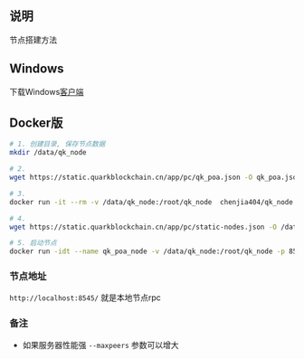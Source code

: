 ## 说明
节点搭建方法

## Windows
下载Windows[客户端](https://static.quarkblockchain.cn/app/pc/quarkblockchain-install.exe?v=1.0.1.203)

## Docker版
```bash
# 1. 创建目录, 保存节点数据
mkdir /data/qk_node

# 2. 
wget https://static.quarkblockchain.cn/app/pc/qk_poa.json -O qk_poa.json

# 3. 
docker run -it --rm -v /data/qk_node:/root/qk_node  chenjia404/qk_node init /root/qk_node/qk_poa.json --datadir /root/qk_node/qk_poa

# 4.
wget https://static.quarkblockchain.cn/app/pc/static-nodes.json -O /data/qk_node/qk_poa/static-nodes.json

# 5. 启动节点
docker run -idt --name qk_poa_node -v /data/qk_node:/root/qk_node -p 8545:8545 -p 30303:30303 -p 30303:30303/udp chenjia404/qk_node --syncmode fast --datadir /root/qk_node/qk_poa --networkid 20181205 --v5disc --nousb --maxpeers 20 --rpc --rpcaddr 0.0.0.0 --rpcvhosts "qk_poa_node" --rpcapi "net,web3,eth,personal,clique,txpool" --rpccorsdomain "*" console

```

### 节点地址
`http://localhost:8545/` 就是本地节点rpc

### 备注
* 如果服务器性能强 `--maxpeers` 参数可以增大

